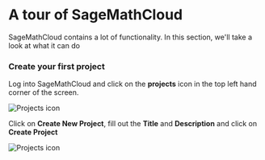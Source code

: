 # A tour of SageMathCloud

SageMathCloud contains a lot of functionality. In this section, we'll take a look at what it can do

### Create your first project

Log into SageMathCloud and click on the **projects** icon in the top left hand corner of the screen.

![Projects icon](../getting_started/assets/projects.png)

Click on **Create New Project**, fill out the **Title** and **Description** and click on **Create Project**

![Projects icon](./assets/projects.png)